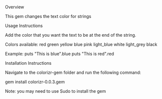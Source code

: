 Overview

This gem changes the text color for strings



Usage Instructions

Add the color that you want the text to be at the end of the string.

Colors available:
red
green
yellow
blue
pink
light_blue
white
light_grey
black

Example:
puts "This is blue".blue
puts "This is red".red


Installation Instructions


Navigate to the colorizr-gem folder and run the following command:

gem install colorizr-0.0.3.gem

Note: you may need to use Sudo to install the gem


